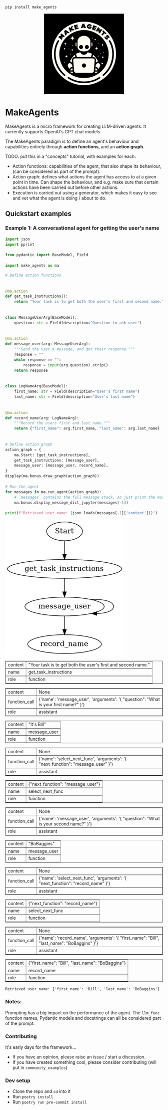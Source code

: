 <!-- Copyright 2023 Sidney Radcliffe

Licensed under the Apache License, Version 2.0 (the "License");
you may not use this file except in compliance with the License.
You may obtain a copy of the License at

    http://www.apache.org/licenses/LICENSE-2.0

Unless required by applicable law or agreed to in writing, software
distributed under the License is distributed on an "AS IS" BASIS,
WITHOUT WARRANTIES OR CONDITIONS OF ANY KIND, either express or implied.
See the License for the specific language governing permissions and
limitations under the License. -->

<!-- Warning, README.md is autogenerated from README.ipynb, do not edit it directly -->


`pip install make_agents`

<p align="center">
  <img src="https://raw.githubusercontent.com/sradc/MakeAgents/master/README_files/make_agents_logo.jpg" width=256>
</p>

# MakeAgents

MakeAgents is a micro framework for creating LLM-driven agents. It currently supports OpenAI's GPT chat models.

The MakeAgents paradigm is to define an agent's behaviour and capabilities entirely through **action functions**, and an **action graph**. 

TODO: put this in a "concepts" tutorial, with examples for each:

- Action functions: capabilities of the agent, that also shape its behaviour, (can be considered as part of the prompt).
- Action graph: defines what actions the agent has access to at a given point in time. Can shape the behaviour, and e.g. make sure that certain actions have been carried out before other actions.
- Execution is carried out using a generator, which makes it easy to see and vet what the agent is doing / about to do.


## Quickstart examples

### Example 1: A conversational agent for getting the user's name


```python
import json
import pprint

from pydantic import BaseModel, Field

import make_agents as ma
```


```python
# Define action functions


@ma.action
def get_task_instructions():
    return "Your task is to get both the user's first and second name."


class MessageUserArg(BaseModel):
    question: str = Field(description="Question to ask user")


@ma.action
def message_user(arg: MessageUserArg):
    """Send the user a message, and get their response."""
    response = ""
    while response == "":
        response = input(arg.question).strip()
    return response


class LogNameArg(BaseModel):
    first_name: str = Field(description="User's first name")
    last_name: str = Field(description="User's last name")


@ma.action
def record_name(arg: LogNameArg):
    """Record the users first and last name."""
    return {"first_name": arg.first_name, "last_name": arg.last_name}


# Define action graph
action_graph = {
    ma.Start: [get_task_instructions],
    get_task_instructions: [message_user],
    message_user: [message_user, record_name],
}
display(ma.bonus.draw_graph(action_graph))

# Run the agent
for messages in ma.run_agent(action_graph):
    # `messages` contains the full message stack, so just print the most recent message
    ma.bonus.display_message_dict_jupyter(messages[-1])

print(f"Retrieved user_name: {json.loads(messages[-1]['content'])}")
```


    
![png](https://raw.githubusercontent.com/sradc/MakeAgents/master/README_files/README_3_0.png)
    



<table border="1" class="dataframe">
  <thead>
    <tr style="text-align: right;">
      <th>Key</th>
      <th>Value</th>
    </tr>
  </thead>
  <tbody>
    <tr>
      <td>content</td>
      <td>"Your task is to get both the user's first and second name."</td>
    </tr>
    <tr>
      <td>name</td>
      <td>get_task_instructions</td>
    </tr>
    <tr>
      <td>role</td>
      <td>function</td>
    </tr>
  </tbody>
</table>




<style> 
    .dataframe thead { display: none; } 
    .dataframe tbody tr th:only-of-type { display: none; }
    .dataframe tbody td { text-align: left; }
</style>




<table border="1" class="dataframe">
  <thead>
    <tr style="text-align: right;">
      <th>Key</th>
      <th>Value</th>
    </tr>
  </thead>
  <tbody>
    <tr>
      <td>content</td>
      <td>None</td>
    </tr>
    <tr>
      <td>function_call</td>
      <td>{'name': 'message_user', 'arguments': '{
  "question": "What is your first name?"
}'}</td>
    </tr>
    <tr>
      <td>role</td>
      <td>assistant</td>
    </tr>
  </tbody>
</table>




<style> 
    .dataframe thead { display: none; } 
    .dataframe tbody tr th:only-of-type { display: none; }
    .dataframe tbody td { text-align: left; }
</style>




<table border="1" class="dataframe">
  <thead>
    <tr style="text-align: right;">
      <th>Key</th>
      <th>Value</th>
    </tr>
  </thead>
  <tbody>
    <tr>
      <td>content</td>
      <td>"It's Bill"</td>
    </tr>
    <tr>
      <td>name</td>
      <td>message_user</td>
    </tr>
    <tr>
      <td>role</td>
      <td>function</td>
    </tr>
  </tbody>
</table>




<style> 
    .dataframe thead { display: none; } 
    .dataframe tbody tr th:only-of-type { display: none; }
    .dataframe tbody td { text-align: left; }
</style>




<table border="1" class="dataframe">
  <thead>
    <tr style="text-align: right;">
      <th>Key</th>
      <th>Value</th>
    </tr>
  </thead>
  <tbody>
    <tr>
      <td>content</td>
      <td>None</td>
    </tr>
    <tr>
      <td>function_call</td>
      <td>{'name': 'select_next_func', 'arguments': '{
  "next_function": "message_user"
}'}</td>
    </tr>
    <tr>
      <td>role</td>
      <td>assistant</td>
    </tr>
  </tbody>
</table>




<style> 
    .dataframe thead { display: none; } 
    .dataframe tbody tr th:only-of-type { display: none; }
    .dataframe tbody td { text-align: left; }
</style>




<table border="1" class="dataframe">
  <thead>
    <tr style="text-align: right;">
      <th>Key</th>
      <th>Value</th>
    </tr>
  </thead>
  <tbody>
    <tr>
      <td>content</td>
      <td>{"next_function": "message_user"}</td>
    </tr>
    <tr>
      <td>name</td>
      <td>select_next_func</td>
    </tr>
    <tr>
      <td>role</td>
      <td>function</td>
    </tr>
  </tbody>
</table>




<style> 
    .dataframe thead { display: none; } 
    .dataframe tbody tr th:only-of-type { display: none; }
    .dataframe tbody td { text-align: left; }
</style>




<table border="1" class="dataframe">
  <thead>
    <tr style="text-align: right;">
      <th>Key</th>
      <th>Value</th>
    </tr>
  </thead>
  <tbody>
    <tr>
      <td>content</td>
      <td>None</td>
    </tr>
    <tr>
      <td>function_call</td>
      <td>{'name': 'message_user', 'arguments': '{
  "question": "What is your second name?"
}'}</td>
    </tr>
    <tr>
      <td>role</td>
      <td>assistant</td>
    </tr>
  </tbody>
</table>




<style> 
    .dataframe thead { display: none; } 
    .dataframe tbody tr th:only-of-type { display: none; }
    .dataframe tbody td { text-align: left; }
</style>




<table border="1" class="dataframe">
  <thead>
    <tr style="text-align: right;">
      <th>Key</th>
      <th>Value</th>
    </tr>
  </thead>
  <tbody>
    <tr>
      <td>content</td>
      <td>"BoBaggins"</td>
    </tr>
    <tr>
      <td>name</td>
      <td>message_user</td>
    </tr>
    <tr>
      <td>role</td>
      <td>function</td>
    </tr>
  </tbody>
</table>




<style> 
    .dataframe thead { display: none; } 
    .dataframe tbody tr th:only-of-type { display: none; }
    .dataframe tbody td { text-align: left; }
</style>




<table border="1" class="dataframe">
  <thead>
    <tr style="text-align: right;">
      <th>Key</th>
      <th>Value</th>
    </tr>
  </thead>
  <tbody>
    <tr>
      <td>content</td>
      <td>None</td>
    </tr>
    <tr>
      <td>function_call</td>
      <td>{'name': 'select_next_func', 'arguments': '{
  "next_function": "record_name"
}'}</td>
    </tr>
    <tr>
      <td>role</td>
      <td>assistant</td>
    </tr>
  </tbody>
</table>




<style> 
    .dataframe thead { display: none; } 
    .dataframe tbody tr th:only-of-type { display: none; }
    .dataframe tbody td { text-align: left; }
</style>




<table border="1" class="dataframe">
  <thead>
    <tr style="text-align: right;">
      <th>Key</th>
      <th>Value</th>
    </tr>
  </thead>
  <tbody>
    <tr>
      <td>content</td>
      <td>{"next_function": "record_name"}</td>
    </tr>
    <tr>
      <td>name</td>
      <td>select_next_func</td>
    </tr>
    <tr>
      <td>role</td>
      <td>function</td>
    </tr>
  </tbody>
</table>




<style> 
    .dataframe thead { display: none; } 
    .dataframe tbody tr th:only-of-type { display: none; }
    .dataframe tbody td { text-align: left; }
</style>




<table border="1" class="dataframe">
  <thead>
    <tr style="text-align: right;">
      <th>Key</th>
      <th>Value</th>
    </tr>
  </thead>
  <tbody>
    <tr>
      <td>content</td>
      <td>None</td>
    </tr>
    <tr>
      <td>function_call</td>
      <td>{'name': 'record_name', 'arguments': '{
  "first_name": "Bill",
  "last_name": "BoBaggins"
}'}</td>
    </tr>
    <tr>
      <td>role</td>
      <td>assistant</td>
    </tr>
  </tbody>
</table>




<style> 
    .dataframe thead { display: none; } 
    .dataframe tbody tr th:only-of-type { display: none; }
    .dataframe tbody td { text-align: left; }
</style>




<table border="1" class="dataframe">
  <thead>
    <tr style="text-align: right;">
      <th>Key</th>
      <th>Value</th>
    </tr>
  </thead>
  <tbody>
    <tr>
      <td>content</td>
      <td>{"first_name": "Bill", "last_name": "BoBaggins"}</td>
    </tr>
    <tr>
      <td>name</td>
      <td>record_name</td>
    </tr>
    <tr>
      <td>role</td>
      <td>function</td>
    </tr>
  </tbody>
</table>




<style> 
    .dataframe thead { display: none; } 
    .dataframe tbody tr th:only-of-type { display: none; }
    .dataframe tbody td { text-align: left; }
</style>



    Retrieved user_name: {'first_name': 'Bill', 'last_name': 'BoBaggins'}


### Notes:

Prompting has a big impact on the performance of the agent. The `llm_func` function names, Pydantic models and docstrings can all be considered part of the prompt.

### Contributing

It's early days for the framework...

- If you have an opinion, please raise an issue / start a discussion.
- If you have created something cool, please consider contributing (will put in `community_examples`)

### Dev setup

- Clone the repo and `cd` into it
- Run `poetry install`
- Run `poetry run pre-commit install`

